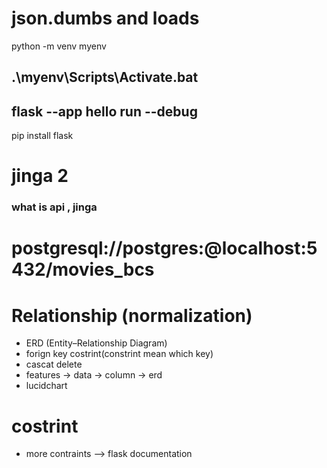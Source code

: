 # json.dumbs and loads

python -m venv myenv

<!-- .\myenv\Scripts\Activate.ps1 -->

## .\myenv\Scripts\Activate.bat

## flask --app hello run --debug

pip install flask

# jinga 2

### what is api , jinga

# postgresql://postgres:<password>@localhost:5432/movies_bcs

# Relationship (normalization)

- ERD (Entity–Relationship Diagram)
- forign key costrint(constrint mean which key)
- cascat delete
- features -> data -> column -> erd
- lucidchart

# costrint

- more contraints --> flask documentation
